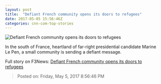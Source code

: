 ```yaml
---
layout: post
title:  "Defiant French community opens its doors to refugees"
date: 2017-05-05 15:56:46Z
categories: cnn-com-top-stories
---
```


![Defiant French community opens its doors to refugees](http://i2.cdn.cnn.com/cnnnext/dam/assets/170411091912-roya-valley-tease-1-super-tease.jpg)

In the south of France, heartland of far-right presidential candidate Marine Le Pen, a small community is sending a defiant message.


Full story on F3News: [Defiant French community opens its doors to refugees](http://www.f3nws.com/n/SAKsvG)

> Posted on: Friday, May 5, 2017 8:56:46 PM
